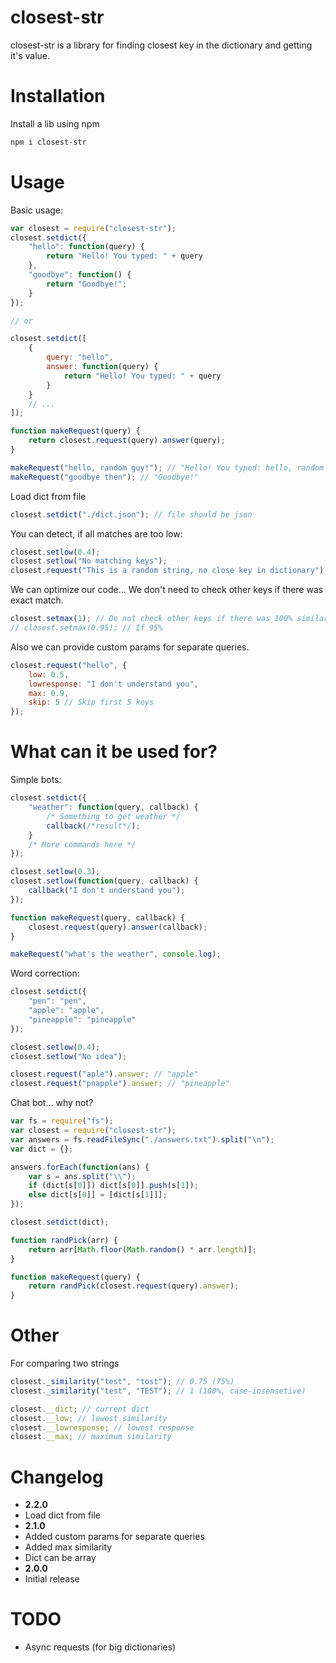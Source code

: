 # closest-str
closest-str is a library for finding closest key in the dictionary and getting it's value.

# Installation
Install a lib using npm
```sh
npm i closest-str
```

# Usage
Basic usage:
```javascript
var closest = require("closest-str");
closest.setdict({
    "hello": function(query) {
        return "Hello! You typed: " + query
    },
    "goodbye": function() {
        return "Goodbye!";
    }
});

// or

closest.setdict([
	{
		query: "hello",
		answer: function(query) {
			return "Hello! You typed: " + query
		}
	}
	// ...
]);

function makeRequest(query) {
    return closest.request(query).answer(query);
} 

makeRequest("hello, random guy!"); // "Hello! You typed: hello, random guy!"
makeRequest("goodbye then"); // "Goodbye!"
```

Load dict from file

```javascript
closest.setdict("./dict.json"); // file should be json
```

You can detect, if all matches are too low:

```javascript
closest.setlow(0.4);
closest.setlow("No matching keys");
closest.request("This is a random string, no close key in dictionary"); // { query: null, answer: "No matching keys" }
```

We can optimize our code... We don't need to check other keys if there was exact match. 

```javascript
closest.setmax(1); // Do not check other keys if there was 100% similarity
// closest.setmax(0.95); // If 95%
```

Also we can provide custom params for separate queries.

```javascript
closest.request("hello", {
	low: 0.5,
	lowresponse: "I don't understand you",
	max: 0.9,
	skip: 5 // Skip first 5 keys
});
```

# What can it be used for?
Simple bots:

```javascript
closest.setdict({
	"weather": function(query, callback) {
		/* Something to get weather */
		callback(/*result*/);
	}
	/* More commands here */
});

closest.setlow(0.3);
closest.setlow(function(query, callback) {
	callback("I don't understand you");
});

function makeRequest(query, callback) {
	closest.request(query).answer(callback);
}

makeRequest("what's the weather", console.log);
```

Word correction:

```javascript
closest.setdict({
	"pen": "pen",
	"apple": "apple",
	"pineapple": "pineapple"
});

closest.setlow(0.4);
closest.setlow("No idea");

closest.request("aple").answer; // "apple"
closest.request("pnapple").answer; // "pineapple"
```

Chat bot... why not?

```javascript
var fs = require("fs");
var closest = require("closest-str");
var answers = fs.readFileSync("./answers.txt").split("\n");
var dict = {};

answers.forEach(function(ans) {
	var s = ans.split("\\");
	if (dict[s[0]]) dict[s[0]].push(s[1]);
	else dict[s[0]] = [dict[s[1]]];
});

closest.setdict(dict);

function randPick(arr) {
	return arr[Math.floor(Math.random() * arr.length)];
}

function makeRequest(query) {
	return randPick(closest.request(query).answer);
}
```

# Other

For comparing two strings

```javascript
closest._similarity("test", "tost"); // 0.75 (75%)
closest._similarity("test", "TEST"); // 1 (100%, case-insensetive)
```

```javascript
closest.__dict; // current dict
closest.__low; // lowest similarity
closest.__lowresponse; // lowest response
closest.__max; // maximum similarity
```

# Changelog

* **2.2.0**
* Load dict from file
* **2.1.0**
* Added custom params for separate queries
* Added max similarity
* Dict can be array
* **2.0.0**
* Initial release 
 
# TODO
 
* Async requests (for big dictionaries)